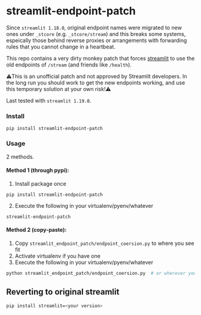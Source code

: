 # streamlit-endpoint-patch
Since `streamlit 1.18.0`, original endpoint names were migrated to new ones under `_stcore` (e.g. `_stcore/stream`) and this breaks some systems, espeically those behind reverse proxies or arrangements with forwarding rules that you cannot change in a heartbeat.

This repo contains a very dirty monkey patch that forces [streamlit](https://github.com/streamlit/streamlit) to use the old endpoints of `/stream` (and friends like `/health`).

⚠️This is an unofficial patch and not approved by Streamlit developers. In the long run you should work to get the new endpoints working, and use this temporary solution at your own risk!⚠️

Last tested with `streamlit 1.19.0`.

### Install
```
pip install streamlit-endpoint-patch
```

### Usage
2 methods.

#### Method 1 (through pypi):
1. Install package once
```
pip install streamlit-endpoint-patch
```

2. Execute the following in your virtualenv/pyenv/whatever
```
streamlit-endpoint-patch
```

#### Method 2 (copy-paste):

1. Copy `streamlit_endpoint_patch/endpoint_coersion.py` to where you see fit
2. Activate virtualenv if you have one
3. Execute the following in your virtualenv/pyenv/whatever
```bash
python streamlit_endpoint_patch/endpoint_coersion.py  # or wherever you put the .py
```

## Reverting to original streamlit
```bash
pip install streamlit=<your version>
```